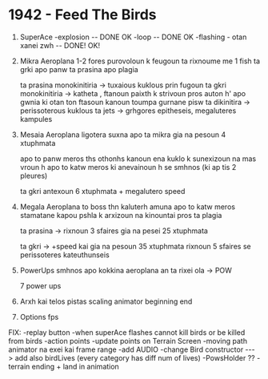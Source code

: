 # 1942 - Feed The Birds

1. SuperAce
    -explosion -- DONE OK
    -loop -- DONE OK
    -flashing - otan xanei zwh  -- DONE! OK!
    
2. Mikra Aeroplana
    1-2 fores purovoloun k feugoun
    ta rixnoume me 1 fish
    ta grki apo panw
    ta prasina apo plagia
    
    ta prasina monokinitiria  -> tuxaious kuklous prin fugoun
    ta gkri monokinitiria -> katheta , ftanoun paixth k strivoun pros auton
                               h' apo gwnia ki otan ton ftasoun kanoun toumpa
                               gurnane pisw
    ta dikinitira -> perissoterous kuklous
    ta jets -> grhgores epitheseis, megaluteres kampules 
    
3. Mesaia Aeroplana
    ligotera suxna apo ta mikra
    gia na pesoun 4 xtuphmata
    
    apo to panw meros ths othonhs kanoun ena kuklo k sunexizoun na mas vroun
    h
    apo to katw meros ki anevainoun
    h
    se smhnos (ki ap tis 2 pleures)
    
    ta gkri antexoun 6 xtuphmata + megalutero speed
    
4. Megala Aeroplana
    to boss
    thn kaluterh amuna
    apo to katw meros
    stamatane kapou pshla k arxizoun na kinountai pros ta plagia
    
    ta prasina -> rixnoun 3 sfaires
                   gia na pesei 25 xtuphmata
    
    ta gkri -> +speed kai gia na pesoun 35 xtuphmata
                rixnoun 5 sfaires
                se perissoteres kateuthunseis
                
5. PowerUps
    smhnos apo kokkina aeroplana
    an ta rixei ola -> POW
    
    7 power ups
    
6. Arxh kai telos pistas
    scaling animator 
        beginning
        end

7. Options
    fps
    

FIX:
-replay button
-when superAce flashes cannot kill birds or be killed from birds
-action points
-update points on Terrain Screen
-moving path animator na exei kai frame range
-add AUDIO
-change Bird constructor ---> add also birdLives (every category has diff num of lives)
-PowsHolder ??
-terrain ending + land in animation